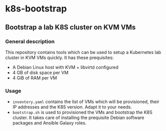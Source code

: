 # k8s-bootstrap
## Bootstrap a lab K8S cluster on KVM VMs
### General description
This repository contains tools which can be used to setup a Kubernetes lab cluster in KVM VMs quickly.
It has these prequisites:

- A Debian Linux host with KVM + libvirtd configured
- 4 GB of disk space per VM
- 4 GiB of RAM per VM

### Usage
- `inventory.yaml` contains the list of VMs which will be provisioned, their IP addresses and the K8S version. Adapt it to your needs.
- `bootstrap.sh` is used to provisioned the VMs and bootstrap the K8S cluster.
It takes care of installing the prequisite Debian software packages and Ansible Galaxy roles.
